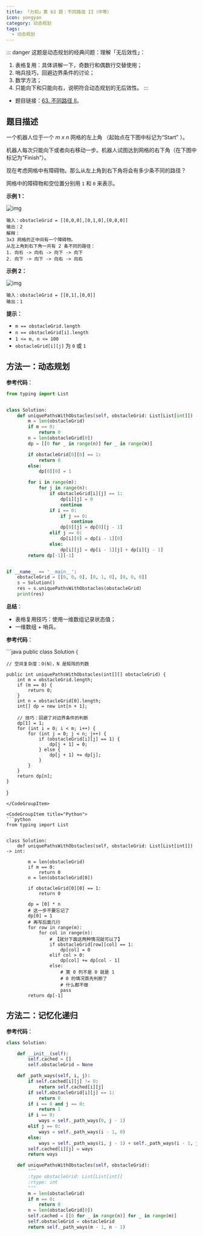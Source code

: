 ```yaml
---
title: 「力扣」第 63 题：不同路径 II（中等）
icon: yongyan
category: 动态规划
tags:
  - 动态规划
---
```


::: danger 这题是动态规划的经典问题：理解「无后效性」：

1. 表格复用：具体讲解一下，奇数行和偶数行交替使用；
2. 哨兵技巧，回避边界条件的讨论；
3. 数学方法；
4. 只能向下和只能向右，说明符合动态规划的无后效性。
   :::

- 题目链接：[63. 不同路径 II](https://leetcode-cn.com/problems/unique-paths-ii)。

## 题目描述

一个机器人位于一个 _m x n_ 网格的左上角 （起始点在下图中标记为“Start” ）。

机器人每次只能向下或者向右移动一步。机器人试图达到网格的右下角（在下图中标记为“Finish”）。

现在考虑网格中有障碍物。那么从左上角到右下角将会有多少条不同的路径？

网格中的障碍物和空位置分别用 `1` 和 `0` 来表示。

**示例 1：**

![img](https://assets.leetcode.com/uploads/2020/11/04/robot1.jpg)

```
输入：obstacleGrid = [[0,0,0],[0,1,0],[0,0,0]]
输出：2
解释：
3x3 网格的正中间有一个障碍物。
从左上角到右下角一共有 2 条不同的路径：
1. 向右 -> 向右 -> 向下 -> 向下
2. 向下 -> 向下 -> 向右 -> 向右
```

**示例 2：**

![img](https://assets.leetcode.com/uploads/2020/11/04/robot2.jpg)

```
输入：obstacleGrid = [[0,1],[0,0]]
输出：1
```

**提示：**

- `m == obstacleGrid.length`
- `n == obstacleGrid[i].length`
- `1 <= m, n <= 100`
- `obstacleGrid[i][j]` 为 `0` 或 `1`

## 方法一：动态规划

**参考代码**：

```python
from typing import List


class Solution:
    def uniquePathsWithObstacles(self, obstacleGrid: List[List[int]]) -> int:
        m = len(obstacleGrid)
        if m == 0:
            return 0
        n = len(obstacleGrid[0])
        dp = [[0 for _ in range(n)] for _ in range(m)]

        if obstacleGrid[0][0] == 1:
            return 0
        else:
            dp[0][0] = 1

        for i in range(m):
            for j in range(n):
                if obstacleGrid[i][j] == 1:
                    dp[i][j] = 0
                    continue
                if i == 0:
                    if j == 0:
                        continue
                    dp[0][j] = dp[0][j - 1]
                elif j == 0:
                    dp[i][0] = dp[i - 1][0]
                else:
                    dp[i][j] = dp[i - 1][j] + dp[i][j - 1]
        return dp[-1][-1]


if __name__ == '__main__':
    obstacleGrid = [[0, 0, 0], [0, 1, 0], [0, 0, 0]]
    s = Solution()
    res = s.uniquePathsWithObstacles(obstacleGrid)
    print(res)
```

**总结**：

- 表格复用技巧：使用一维数组记录状态值；
- 一维数组 + 哨兵。

**参考代码**：

<CodeGroup>
<CodeGroupItem title="Java">
```java
public class Solution {

    // 空间复杂度：O(N)，N 是矩阵的列数

    public int uniquePathsWithObstacles(int[][] obstacleGrid) {
        int m = obstacleGrid.length;
        if (m == 0) {
            return 0;
        }
        int n = obstacleGrid[0].length;
        int[] dp = new int[n + 1];

        // 技巧：回避了对边界条件的判断
        dp[1] = 1;
        for (int i = 0; i < m; i++) {
            for (int j = 0; j < n; j++) {
                if (obstacleGrid[i][j] == 1) {
                    dp[j + 1] = 0;
                } else {
                    dp[j + 1] += dp[j];
                }
            }
        }
        return dp[n];
    }

}

````
</CodeGroupItem>

<CodeGroupItem title="Python">
```python
from typing import List


class Solution:
    def uniquePathsWithObstacles(self, obstacleGrid: List[List[int]]) -> int:

        m = len(obstacleGrid)
        if m == 0:
            return 0
        n = len(obstacleGrid[0])

        if obstacleGrid[0][0] == 1:
            return 0

        dp = [0] * n
        # 这一步不要忘记了
        dp[0] = 1
        # 再写后面几行
        for row in range(m):
            for col in range(n):
                # 【就分下面这两种情况就可以了】
                if obstacleGrid[row][col] == 1:
                    dp[col] = 0
                elif col > 0:
                    dp[col] += dp[col - 1]
                else:
                    # 第 0 列不是 0 就是 1
                    # 0 的情况首先判断了
                    # 什么都不做
                    pass
        return dp[-1]
````

</CodeGroupItem>
</CodeGroup>

## 方法二：记忆化递归

**参考代码**：

```python
class Solution:

    def __init__(self):
        self.cached = []
        self.obstacleGrid = None

    def _path_ways(self, i, j):
        if self.cached[i][j] != 0:
            return self.cached[i][j]
        if self.obstacleGrid[i][j] == 1:
            return 0
        if i == 0 and j == 0:
            return 1
        if i == 0:
            ways = self._path_ways(0, j - 1)
        elif j == 0:
            ways = self._path_ways(i - 1, 0)
        else:
            ways = self._path_ways(i, j - 1) + self._path_ways(i - 1, j)
        self.cached[i][j] = ways
        return ways

    def uniquePathsWithObstacles(self, obstacleGrid):
        """
        :type obstacleGrid: List[List[int]]
        :rtype: int
        """
        m = len(obstacleGrid)
        if m == 0:
            return 0
        n = len(obstacleGrid[0])
        self.cached = [[0 for _ in range(n)] for _ in range(m)]
        self.obstacleGrid = obstacleGrid
        return self._path_ways(m - 1, n - 1)
```
